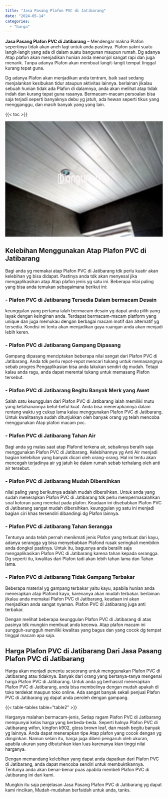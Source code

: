 ```yaml
---
title: "Jasa Pasang Plafon PVC di Jatibarang"
date: "2024-05-14"
categories: 
  - "harga"
---
```


**Jasa Pasang Plafon PVC di Jatibarang** – Mendengar makna Plafon sepertinya tidak akan aneh lagi untuk anda pastinya. Plafon yakni suatu langit-langit yang ada di dalam suatu bangunan maupun rumah. Dg adanya Atap plafon akan menjadikan hunian anda menonjol sangat rapi dan juga menarik. Tanpa adanya Plafon akan membuat langit-langit tempat tinggal kurang tepat guna.

Dg adanya Plafon akan menjadikan anda tentram, baik saat sedang menjalankan kesibukan tidur ataupun aktivitas lainnya. berlainan jikalau sebuah hunian tidak ada Plafon di dalamnya, anda akan melihat atap tidak indah dan kurang tepat guna rasanya. Bermacam-macam persoalan bisa saja terjadi seperti banyaknya debu yg jatuh, ada hewan seperti tikus yang mengganggu, dan masih banyak yang yang lain.

{{< toc >}}

![Jasa Pasang Plafon PVC di Jatibarang](/images/flafond-pvc-murah25.png)

## Kelebihan Menggunakan Atap Plafon PVC di Jatibarang

Bagi anda yg memakai atap Plafon PVC di Jatibarang tdk perlu kuatir akan kelebihan yg bisa didapat. Pastinya anda tdk akan menyesal jika mengaplikasikan atap Atap plafon jenis yg satu ini. Beberapa nilai paling yang bisa anda temukan sebagaimana berikut ini:

### \- Plafon PVC di Jatibarang Tersedia Dalam bermacam Desain

keunggulan yang pertama ialah bermacam desain yg dapat anda pilih yang layak dengan keinginan anda. Terdapat bermacam-macam platform yang unique dan juga memukau dengan berbagai macam motif dan alternatif yg tersedia. Kondisi ini tentu akan menjadikan gaya ruangan anda akan menjadi lebih keren.

### \- Plafon PVC di Jatibarang Gampang Dipasang

Gampang dipasang menciptakan beberapa nilai sangat dari Plafon PVC di Jatibarang. Anda tdk perlu repot-repot mencari tukang untuk memasangnya sebab progres Pengaplikasian bisa anda lakukan sendiri dg mudah. Tetapi kalau anda ragu, anda dapat merental tukang untuk memasang Plafon tersebut.

### \- Plafon PVC di Jatibarang Begitu Banyak Merk yang Awet

Salah satu keunggulan dari Plafon PVC di Jatibarang ialah memiliki mutu yang ketahanannya betul-betul kuat. Anda bisa menerapkannya dalam rentang waktu yg cukup lama kalau menggunakan Plafon PVC di Jatibarang. Untuk kwalitasnya sudah ditunjukkan oleh banyak orang yg telah mencoba menggunakan Atap plafon macam pvc.

### \- Plafon PVC di Jatibarang Tahan Air

Bagi anda yg malas saat atap Plafond terkena air, sebaiknya beralih saja menggunakan Plafon PVC di Jatibarang. Kelebihannya yg Anti Air menjadi bagian kelebihan yang banyak dicari oleh orang-orang. Hal ini tentu akan mencegah terjadinya air yg jatuh ke dalam rumah sebab terhalang oleh anti air tersebut.

### \- Plafon PVC di Jatibarang Mudah Dibersihkan

nilai paling yang berikutnya adalah mudah dibersihkan. Untuk anda yang sudah menerapkan Plafon PVC di Jatibarang tdk perlu mempermasalahkan soal kotoran yang merekat pada plafon. Keadaan ini disebabkan Plafon PVC di Jatibarang sangat mudah dibersihkan. keunggulan yg satu ini menjadi bagian ciri khas tersendiri dibandingi dg Plafon lainnya.

### \- Plafon PVC di Jatibarang Tahan Serangga

Tentunya anda telah pernah menikmati jenis Plafon yang terbuat dari kayu, adanya serangga yg bisa menyebabkan Plafond rusak seringkali membikin anda dongkol pastinya. Untuk itu, bagusnya anda beralih saja mengaplikasikan Plafon PVC di Jatibarang karena tahan kepada serangga. Dg seperti itu, kwalitas dari Plafon tadi akan lebih tahan lama dan Tahan lama.

### \- Plafon PVC di Jatibarang Tidak Gampang Terbakar

Beberapa material yg gampang terbakar yaitu kayu, apabila hunian anda menerapkan atap Plafond kayu, karenanya akan mudah terbakar. berlainan jikalau anda memakai Plafon PVC di Jatibarang, keadaan ini akan menjadikan anda sangat nyaman. Plafon PVC di Jatibarang juga anti terbakar.

Dengan melihat beberapa keunggulan Plafon PVC di Jatibarang di atas pasinya tdk mungkin membuat anda kecewa. Atap plafon macam ini sungguh-sungguh memiliki kwalitas yang bagus dan yang cocok dg tempat tinggal macam apa saja.

## Harga Plafon PVC di Jatibarang Dari Jasa Pasang Plafon PVC di Jatibarang

Harga akan menjadi penentu seseorang untuk menggunakan Plafon PVC di Jatibarang atau tidaknya. Banyak dari orang yang bertanya-tanya mengenai harga Plafon PVC di Jatibarang. Untuk anda yg berhasrat menerapkan Plafon PVC di Jatibarang, anda bisa membelinya dengan mudah apakah di toko terdekat maupun toko online. Ada sangat banyak sekali penjual Plafon PVC di Jatibarang yg dapat anda peroleh dengan gampang.

{{< table-tables table="table2" >}}

Harganya malahan bermacam-jenis, Setiap ragam Plafon PVC di Jatibarang mempunyai kelas harga yang berbeda-beda. Seperti halnya Plafon PVC di Jatibarang wifon, kingfon k902, gloss brown leaf, dan masih begitu banyak yg lainnya. Anda dapat menerapkan tipe Atap plafon yang cocok dengan yg diinginkan. Namun selain itu, harga juga diberi pengaruh oleh ukuran, apabila ukuran yang dibutuhkan kian luas karenanya kian tinggi nilai harganya.

Dengan memandang kelebihan yang dapat anda dapatkan dari Plafon PVC di Jatibarang, anda dapat mencoba sendiri untuk membuktikannya. Tentunya anda akan benar-benar puas apabila membeli Plafon PVC di Jatibarang ini dari kami.

Mungkin itu saja penjelasan Jasa Pasang Plafon PVC di Jatibarang yg dapat kami rincikan, Mudah-mudahan berfaidah untuk anda, tanks.
